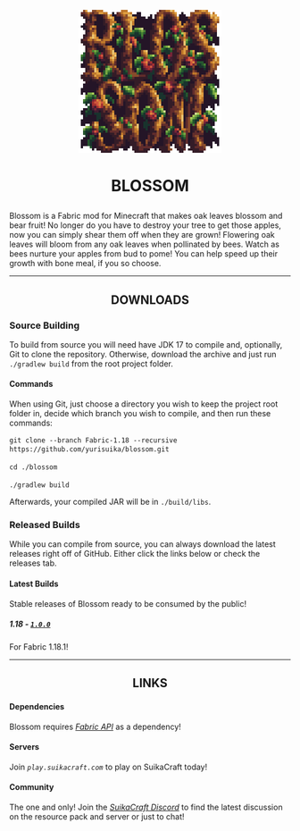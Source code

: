 <p align="center"><img src="https://github.com/yurisuika/Blossom/blob/Fabric-1.18/src/main/resources/assets/blossom/icon.png?raw=true" width="256" height="256"></p>

# <p align="center">BLOSSOM</p>

Blossom is a Fabric mod for Minecraft that makes oak leaves blossom and bear fruit! No longer do you have to destroy your tree to get those apples, now you can simply shear them off when they are grown! Flowering oak leaves will bloom from any oak leaves when pollinated by bees. Watch as bees nurture your apples from bud to pome! You can help speed up their growth with bone meal, if you so choose.

---

## <p align="center">DOWNLOADS</p>

### Source Building

To build from source you will need have JDK 17 to compile and, optionally, Git to clone the repository. Otherwise, download the archive and just run `./gradlew build` from the root project folder.

#### Commands

When using Git, just choose a directory you wish to keep the project root folder in, decide which branch you wish to compile, and then run these commands:

```shell script
git clone --branch Fabric-1.18 --recursive https://github.com/yurisuika/blossom.git

cd ./blossom

./gradlew build
```

Afterwards, your compiled JAR will be in `./build/libs`.

### Released Builds

While you can compile from source, you can always download the latest releases right off of GitHub. Either click the links below or check the releases tab.

#### Latest Builds

Stable releases of Blossom ready to be consumed by the public!

##### 1.18 - [*`1.0.0`*](https://github.com/yurisuika/Blossom/releases/download/1.0.0/blossom-1.18.1-1.0.0.jar)

For Fabric 1.18.1!

---

## <p align="center">LINKS</p>

#### Dependencies

Blossom requires *[Fabric API](https://www.modrinth.com/mod/fabric-api)* as a dependency!

#### Servers

Join *`play.suikacraft.com`* to play on SuikaCraft today!

#### Community

The one and only! Join the *[SuikaCraft Discord](https://discord.gg/0zdNEkQle7Qg9C1H)* to find the latest discussion on the resource pack and server or just to chat!
